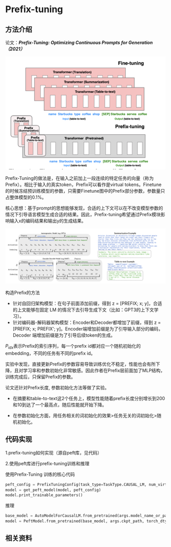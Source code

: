 
# Prefix-tuning

## 方法介绍

论文：***Prefix-Tuning: Optimizing Continuous Prompts for Generation（2021）*** 

![prefix-tuning](imgs/prefixt01.png)

Prefix-Tuning的做法是，在输入之前加上一段连续的特定任务的向量（称为Prefix）。相比于输入的真实token，Prefix可以看作是virtual tokens。Finetune的时候冻结预训练模型的参数，只需要Finetune图中的Prefix部分参数，参数量只占整体模型的0.1%。

核心思想：基于prompt的思想能够发现，合适的上下文可以在不改变模型参数的情况下引导语言模型生成合适的结果。因此，Prefix-tuning希望通过Prefix模块影响输入x的编码结果和输出y的生成结果。

![prefix-tuning-example](imgs/prefixt02.png)

构造Prefix的方法
- 针对自回归架构模型：在句子前面添加前缀，得到 z = [PREFIX; x; y]，合适的上文能够在固定 LM 的情况下去引导生成下文（比如：GPT3的上下文学习）。
- 针对编码器-解码器架构模型：Encoder和Decoder都增加了前缀，得到 z = [PREFIX; x; PREFIX'; y]。Encoder端增加前缀是为了引导输入部分的编码，Decoder 端增加前缀是为了引导后续token的生成。

$P_{idx}$表示Prefix的索引序列，每一个prefix id都对应一个随机初始化的embedding，不同的任务有不同的prefix id。

实验中发现，直接更新Prefix的参数容易导致训练优化不稳定，性能也会有所下降，且对学习率和参数初始化非常敏感。因此作者在Prefix层前面加了MLP结构，训练完成后，只保留Prefix的参数。

论文还针对Prefix长度, 参数初始化方法等做了实验。

- 在摘要和table-to-text这2个任务上，模型性能随着prefix长度分别增长到200和10到达了一个最高点，随后性能就开始下降。

- 在参数初始化方面，用任务相关的词初始化的效果>任务无关的词初始化>随机初始化。

## 代码实现

1.prefix-tuning如何实现（源自peft库，见代码）


2.使用peft库进行prefix-tuning训练和推理

使用Prefix-Tuning 训练的核心代码
```python
peft_config = PrefixTuningConfig(task_type=TaskType.CAUSAL_LM, num_virtual_tokens=30)
model = get_peft_model(model, peft_config)
model.print_trainable_parameters()
```

推理
```python
base_model = AutoModelForCausalLM.from_pretrained(args.model_name_or_path, torch_dtype=load_type)
model = PeftModel.from_pretrained(base_model, args.ckpt_path, torch_dtype=load_type)
```

## 相关资料



